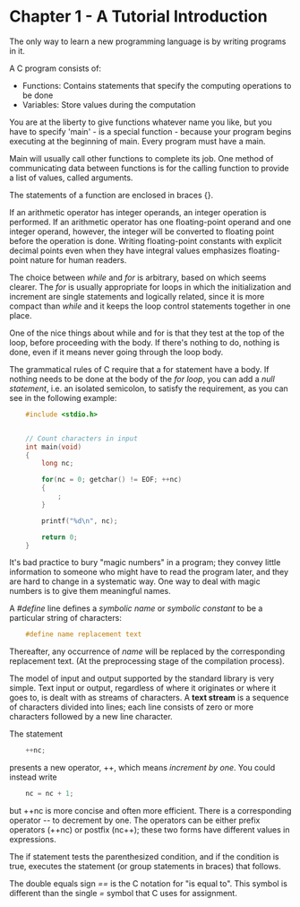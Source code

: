 # Chapter 1 - A Tutorial Introduction

The only way to learn a new programming language is by writing programs in it.

A C program consists of:

- Functions: Contains statements that specify the computing operations to be done
- Variables: Store values during the computation

You are at the liberty to give functions whatever name you like, but you have to specify
'main' - is a special function - because your program begins executing at the beginning 
of main. Every program must have a main.

Main will usually call other functions to complete its job. One method of communicating 
data between functions is for the calling function to provide a list of values, called arguments.

The statements of a function are enclosed in braces {}.

If an arithmetic operator has integer operands, an integer operation is performed.
If an arithmetic operator has one floating-point operand and one integer operand, however,
the integer will be converted to floating point before the operation is done. Writing
floating-point constants with explicit decimal points even when they have integral
values emphasizes floating-point nature for human readers.

The choice between *while* and *for* is arbitrary, based on which seems clearer.
The *for* is usually appropriate for loops in which the initialization and increment
are single statements and logically related, since it is more compact than *while* and
it keeps the loop control statements together in one place.

One of the nice things about while and for is that they test at the top of the loop, before
proceeding with the body. If there's nothing to do, nothing is done, even if it means never
going through the loop body.

The grammatical rules of C require that a for statement have a body. If nothing needs to be
done at the body of the *for loop*, you can add a *null statement*, i.e. an isolated
semicolon, to satisfy the requirement, as you can see in the following example:

```c
    #include <stdio.h>


    // Count characters in input
    int main(void)
    {
        long nc;

        for(nc = 0; getchar() != EOF; ++nc)
        {
            ;
        }

        printf("%d\n", nc);

        return 0;
    }

```

It's bad practice to bury "magic numbers" in a program; they convey little information to 
someone who might have to read the program later, and they are hard to change in a
systematic way. One way to deal with magic numbers is to give them meaningful names. 

A *#define* line defines a *symbolic name* or *symbolic constant* to be a particular string
of characters:

```c
    #define name replacement text
```

Thereafter, any occurrence of *name* will be replaced by the corresponding replacement
text. (At the preprocessing stage of the compilation process).

The model of input and output supported by the standard library is very simple. Text input
or output, regardless of where it originates or where it goes to, is dealt with as streams
of characters. A **text stream** is a sequence of characters divided into lines; each line
consists of zero or more characters followed by a new line character.

The statement

```c
    ++nc;
```

presents a new operator, ++, which means *increment by one*. You could instead write

```c
    nc = nc + 1;
```

but ++nc is more concise and often more efficient. There is a corresponding operator -- to
decrement by one. The operators can be either prefix operators (++nc) or postfix (nc++);
these two forms have different values in expressions.

The if statement tests the parenthesized condition, and if the condition is true, executes
the statement (or group statements in braces) that follows.

The double equals sign *==* is the C notation for "is equal to". This symbol is different
than the single *=* symbol that C uses for assignment.

